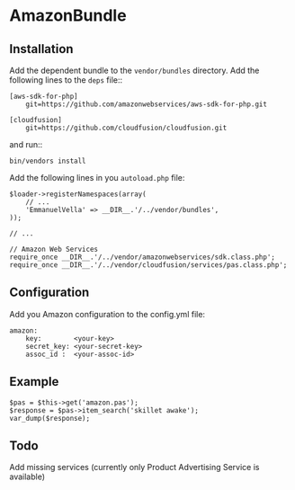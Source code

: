 AmazonBundle
============

Installation
------------

Add the dependent bundle to the ``vendor/bundles`` directory. Add the following lines to the ``deps`` file::

    [aws-sdk-for-php]
        git=https://github.com/amazonwebservices/aws-sdk-for-php.git

    [cloudfusion]
        git=https://github.com/cloudfusion/cloudfusion.git

and run::

    bin/vendors install

Add the following lines in you ``autoload.php`` file:

    $loader->registerNamespaces(array(
        // ...
        'EmmanuelVella' => __DIR__.'/../vendor/bundles',
    ));

    // ...

    // Amazon Web Services
    require_once __DIR__.'/../vendor/amazonwebservices/sdk.class.php';
    require_once __DIR__.'/../vendor/cloudfusion/services/pas.class.php';

Configuration
-------------

Add you Amazon configuration to the config.yml file:

    amazon:
        key:        <your-key>
        secret_key: <your-secret-key>
        assoc_id :  <your-assoc-id>

Example
----

    $pas = $this->get('amazon.pas');
    $response = $pas->item_search('skillet awake');
    var_dump($response);

Todo
----

Add missing services (currently only Product Advertising Service is available)
